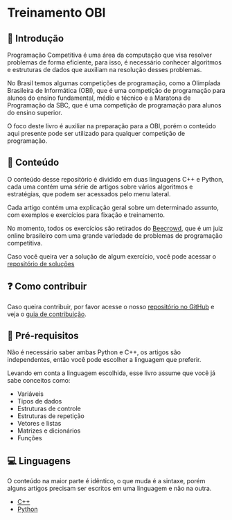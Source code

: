 # Treinamento OBI

## 🤵 Introdução

Programação Competitiva é uma área da computação que visa resolver problemas de forma eficiente, para isso, é necessário conhecer algoritmos e estruturas de dados que auxiliam na resolução desses problemas.

No Brasil temos algumas competições de programação, como a Olimpíada Brasileira de Informática (OBI), que é uma competição de programação para alunos do ensino fundamental, médio e técnico e a Maratona de Programação da SBC, que é uma competição de programação para alunos do ensino superior.

O foco deste livro é auxiliar na preparação para a OBI, porém o conteúdo aqui presente pode ser utilizado para qualquer competição de programação.

## 📖 Conteúdo

O conteúdo desse repositório é dividido em duas linguagens C++ e Python, cada uma contém uma série de artigos sobre vários algoritmos e estratégias, que podem ser acessados pelo menu lateral.

Cada artigo contém uma explicação geral sobre um determinado assunto, com exemplos e exercícios para fixação e treinamento.

No momento, todos os exercícios são retirados do [Beecrowd](https://br.spoj.com/), que é um juiz online brasileiro com uma grande variedade de problemas de programação competitiva.

Caso você queira ver a solução de algum exercício, você pode acessar o [repositório de soluções](https://github.com/falcao-g/beecrowd)

## ❓ Como contribuir

Caso queira contribuir, por favor acesse o nosso [repositório no GitHub](https://github.com/falcao-g/programacao-competitiva) e veja o [guia de contribuição](https://github.com/falcao-g/programacao-competitiva/blob/main/CONTRIBUTING.md).

## 🧠 Pré-requisitos

Não é necessário saber ambas Python e C++, os artigos são independentes, então você pode escolher a linguagem que preferir.

Levando em conta a linguagem escolhida, esse livro assume que você já sabe conceitos como:

- Variáveis
- Tipos de dados
- Estruturas de controle
- Estruturas de repetição
- Vetores e listas
- Matrizes e dicionários
- Funções

## 💻 Linguagens

O conteúdo na maior parte é idẽntico, o que muda é a sintaxe, porém alguns artigos precisam ser escritos em uma linguagem e não na outra.

- [C++](C++/README.md)
- [Python](Python/README.md)
